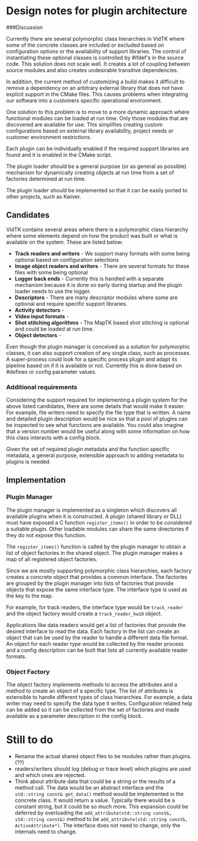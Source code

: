 # Design notes for plugin architecture

###Discussion

Currently there are several polymorphic class hierarchies in VidTK where some of the concrete classes are included or excluded based on configuration options or the availability of support libraries. The control of instantiating these optional classes is controlled by #ifdef's in the source code. This solution does not scale well. It creates a lot of coupling between source modules and also creates undesirable transitive dependencies.

In addition, the current method of customizing a build makes it difficult to remove a dependency on an arbitrary external library that does not have explicit support in the CMake files. This causes problems when integrating our software into a customers specific operational environment.

One solution to this problem is to move to a more dynamic approach where functional modules can be loaded at run time. Only those modules that are discovered are available for use. This simplifies creating custom configurations based on external library availability, project needs or customer environment restrictions.

Each plugin can be individually enabled if the required support libraries are found and it is enabled in the CMake script.

The plugin loader should be a general purpose (or as general as possible) mechanism for dynamically creating objects at run time from a set of factories determined at run time.

The plugin loader should be implemented so that it can be easily ported to other projects, such as Kwiver.

## Candidates

VidTK contains several areas where there is a polymorphic class hierarchy where some elements depend on how the product was built or what is available on the system. These are listed below:

- **Track readers and writers** - We support many formats with some being optional based on configuration  selections
- **Image object readers and writers** - There are several formats for these files with some being optional
- **Logger back ends** - Currently this is handled with a separate mechanism because it is done so early during startup and the plugin loader needs to use the logger.
- **Descriptors** - There are many descriptor modules where some are optional and require specific support libraries.
- **Activity detectors** -
- **Video input formats** -
- **Shot stitching algorithms** - The MapTK based shot stitching is optional and could be loaded at run time.
- **Object detectors** -

Even though the plugin manager is conceived as a solution for polymorphic classes, it can also support creation of any single class, such as processes. A super-process could look for a specific process plugin and adapt its pipeline based on if it is available or not. Currently this is done based on #defines or config parameter values.

### Additional requirements

Considering the support required for implementing a plugin system for the above listed candidates, there are some details that would make it easier. For example, file writers need to specify the file type that is written. A name and detailed plugin description would be nice so that a pool of plugins can be inspected to see what functions are available. You could also imagine that a version number would be useful along with some information on how this class interacts with a config block.

Given the set of required plugin metadata and the function specific metadata, a general purpose, extensible approach to adding metadata to plugins is needed.


## Implementation

### Plugin Manager

The plugin manager is implemented as a singleton which discovers all available plugins when it is constructed. A plugin (shared library or DLL) must have exposed a C function `register_items()` in order to be considered a suitable plugin. Other loadable modules can share the same directories if they do not expose this function.

The `register_items()` function is called by the plugin manager to obtain a list of object factories in the shared object. The plugin manager makes a map of all registered object factories.

Since we are mostly supporting polymorphic class hierarchies, each factory creates a concrete object that provides a common interface. The factories are grouped by the plugin manager into lists of factories that provide objects that expose the same interface type. The interface type is used as the key to the map.

For example, for track readers, the interface type would be `track_reader` and the object factory would create a `track_reader_kw18` object.

Applications like data readers would get a list of factories that provide the desired interface to read the data. Each factory in the list can create an object that can be used by the reader to handle a different data file format. An object for each reader type would be collected by the reader process and a config description can be built that lists all currently available reader formats.

### Object Factory

The object factory implements methods to access the attributes and a method to create an object of a specific type. The list of attributes is extensible to handle different types of class hierarchies. For example, a data writer may need to specify the data type it writes. Configuration related help can be added so it can be collected from the set of factories and made available as a parameter description in the config block.

# Still to do

- Rename the actual shared object files to be modules rather than plugins. (??)
- readers/writers should log (debug or trace level) which plugins are used and which ones are rejected.
- Think about attribute data that could be a string or the results of a method call. The data would be an abstract interface and the `std::string const& get_data()` method would be implemented in the concrete class. It would return a value. Typically there would be a constant string, but it could be so much more. This expansion could be deferred by overloading the `add_attribute(std::string const&, std::string const&)` method to be `add_attribute(std::string const&, ActiveAttribute*)`. The interface does not need to change, only the internals need to change.
